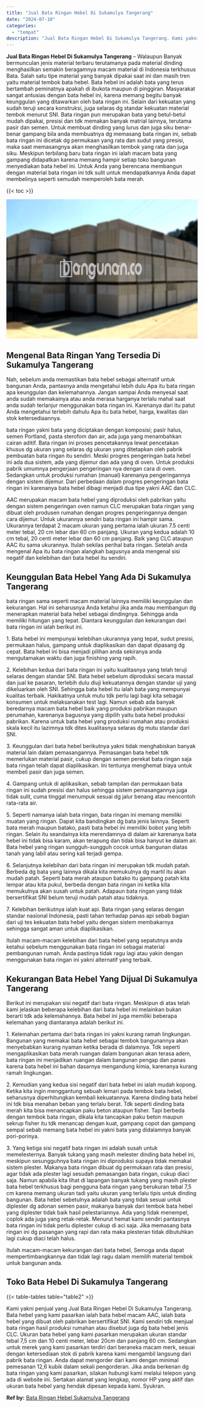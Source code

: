 ```yaml
---
title: "Jual Bata Ringan Hebel Di Sukamulya Tangerang"
date: "2024-07-10"
categories: 
  - "tempat"
description: "Jual Bata Ringan Hebel Di Sukamulya Tangerang. Kami yakni penjual yang Jual Bata Ringan Hebel Di Sukamulya Tangerang. Bata hebel yang kami pasarkan ialah bat..."
---
```


**Jual Bata Ringan Hebel Di Sukamulya Tangerang** – Walaupun Banyak bermunculan jenis material terbaru terutamanya pada material dinding menghasilkan semakin beragamnya macam material di Indonesia terkhusus Bata. Salah satu tipe material yang banyak dipakai saat ini dan masih tren yaitu material tembok bata hebel. Bata hebel ini adalah bata yang terus bertambah peminatnya apakah di ibukota maupun di pinggiran. Masyarakat sangat antusias dengan bata hebel ini, karena memang begitu banyak keunggulan yang ditawarkan oleh bata ringan ini. Selain dari kekuatan yang sudah teruji secara konstruksi, juga selaras dg standar kekuatan material tembok menurut SNI. Bata ringan pun merupakan bata yang betul-betul mudah dipakai, presisi dan tdk memakan banyak matrial lainnya, terutama pasir dan semen. Untuk membuat dinding yang lurus dan juga siku benar-benar gampang bila anda membuatnya dg memasang bata ringan ini, sebab bata ringan ini dicetak dg permukaan yang rata dan sudut yang presisi, maka saat memasangnya akan menghasilkan tembok yang rata dan juga siku. Meskipun terbilang baru bata ringan ini ialah macam bata yang gampang didapatkan karena memang hampir setiap toko bangunan menyediakan bata hebel ini. Untuk Anda yang berencana membangun dengan material bata ringan ini tdk sulit untuk mendapatkannya Anda dapat membelinya seperti semudah memperoleh bata merah.

{{< toc >}}

![Jual Bata Ringan Hebel Di Sukamulya Tangerang](/images/jual-hebel-murah-35.png)

## Mengenal Bata Ringan Yang Tersedia Di Sukamulya Tangerang

Nah, sebelum anda memastikan bata hebel sebagai alternatif untuk bangunan Anda, pantasnya anda mengetahui lebih dulu Apa itu bata ringan apa keunggulan dan kelemahannya. Jangan sampai Anda menyesal saat anda sudah memakainya atau anda merasa harganya terlalu mahal saat anda sudah terlanjur menggunakan bata ringan ini. Karenanya dari itu patut Anda mengetahui terlebih dahulu Apa itu bata hebel, harga, kwalitas dan stok ketersediaannya.

bata ringan yakni bata yang diciptakan dengan komposisi; pasir halus, semen Portland, pasta sterofom dan air, ada juga yang menambahkan cairan aditif. Bata ringan ini proses pencetakannya lewat pencetakan khusus dg ukuran yang selaras dg ukuran yang ditetapkan oleh pabrik pembuatan bata ringan itu sendiri. Meski progres pengeringan bata hebel ini ada dua sistem, ada yang dijemur dan ada yang di oven. Untuk produksi pabrik umumnya pengerjaan pengeringan nya dengan cara di oven. Sedangkan untuk produksi rumahan (manual) karenanya pengeringannya dengan sistem dijemur. Dari perbedaan dalam progres pengeringan bata ringan ini karenanya bata hebel dibagi menjadi dua tipe yakni AAC dan CLC.

AAC merupakan macam bata hebel yang diproduksi oleh pabrikan yaitu dengan sistem pengeringan oven namun CLC merupakan bata ringan yang dibuat oleh produsen rumahan dengan progres pengeringannya dengan cara dijemur. Untuk ukurannya sendiri bata ringan ini hampir sama. Ukurannya terdapat 2 macam ukuran yang pertama ialah ukuran 7.5 centi meter tebal, 20 cm lebar dan 60 cm panjang. Ukuran yang kedua adalah 10 cm tebal, 20 centi meter lebar dan 60 cm panjang. Baik yang CLC ataupun AAC itu sama ukurannya. Itulah sekilas perihal bata ringan. Setelah anda mengenal Apa itu bata ringan alangkah bagusnya anda mengenal sisi negatif dan kelebihan dari bata hebel itu sendiri.

## Keunggulan Bata Hebel Yang Ada Di Sukamulya Tangerang

bata ringan sama seperti macam material lainnya memiliki keunggulan dan kekurangan. Hal ini seharusnya Anda ketahui jika anda mau membangun dg menerapkan material bata hebel sebagai dindingnya. Sehingga anda memiliki hitungan yang tepat. Diantara keunggulan dan kekurangan dari bata ringan ini ialah berikut ini.

1\. Bata hebel ini mempunyai kelebihan ukurannya yang tepat, sudut presisi, permukaan halus, gampang untuk diaplikasikan dan dapat dipasang dg cepat. Bata hebel ini bisa menjadi pilihan anda sekiranya anda mengutamakan waktu dan juga finishing yang rapih.

2\. Kelebihan kedua dari bata ringan ini yaitu kualitasnya yang telah teruji selaras dengan standar SNI. Bata hebel sebelum diproduksi secara massal dan jual ke pasaran, terlebih dulu diuji kekuatannya dengan standar uji yang dikeluarkan oleh SNI. Sehingga bata hebel itu ialah bata yang mempunyai kualitas terbaik. Hakikatnya untuk mutu tdk perlu lagi bagi kita sebagai konsumen untuk melaksanakan test lagi. Namun sebab ada banyak beredarnya macam bata hebel baik yang produksi pabrikan maupun perumahan, karenanya bagusnya yang dipilih yaitu bata hebel produksi pabrikan. Karena untuk bata hebel yang produksi rumahan atau produksi skala kecil itu lazimnya tdk dites kualitasnya selaras dg mutu standar dari SNI.

3\. Keunggulan dari bata hebel berikutnya yakni tidak menghabiskan banyak material lain dalam pemasangannya. Pemasangan bata hebel tdk memerlukan material pasir, cukup dengan semen perekat bata ringan saja bata ringan telah dapat diaplikasikan. Ini tentunya menghemat biaya untuk membeli pasir dan juga semen.

4\. Gampang untuk di aplikasikan, sebab tampilan dan permukaan bata ringan ini sudah presisi dan halus sehingga sistem pemasangannya juga tidak sulit, cuma tinggal menumpuk sesuai dg jalur benang atau mencontoh rata-rata air.

5\. Seperti namanya ialah bata ringan, bata ringan ini memang memiliki muatan yang ringan. Dapat kita bandingkan dg bata jenis lainnya. Seperti bata merah maupun batako, pasti bata hebel ini memiliki bobot yang lebih ringan. Selain itu seandainya kita merendamnya di dalam air karenanya bata hebel ini tidak bisa karam, akan terapung dan tidak bisa hanyut ke dalam air. Bata hebel yang ringan sungguh-sungguh cocok untuk bangunan diatas tanah yang labil atau sering kali terjadi gempa.

6\. Selanjutnya kelebihan dari bata ringan ini merupakan tdk mudah patah. Berbeda dg bata yang lainnya dikala kita memukulnya dg martil itu akan mudah patah. Seperti bata merah ataupun batako itu gampang patah kita lempar atau kita pukul, berbeda dengan bata ringan ini ketika kita memukulnya akan susah untuk patah. Adapaun bata ringan yang tidak bersertifikat SNI belum teruji mudah patah atau tidaknya.

7\. Kelebihan berikutnya ialah kuat api. Bata ringan yang selaras dengan standar nasional Indonesia, pasti tahan terhadap panas api sebab bagian dari uji tes kekuatan bata hebel yaitu dengan sistem membakarnya sehingga sangat aman untuk diaplikasikan.

Itulah macam-macam kelebihan dari bata hebel yang sepatutnya anda ketahui sebelum menggunakan bata ringan ini sebagai material pembangunan rumah. Anda pastinya tidak ragu lagi atau yakin dengan menggunakan bata ringan ini yakni alternatif yang terbaik.

## Kekurangan Bata Hebel Yang Dijual Di Sukamulya Tangerang

Berikut ini merupakan sisi negatif dari bata ringan. Meskipun di atas telah kami jelaskan beberapa kelebihan dari bata hebel ini melainkan bukan berarti tdk ada kelemahannya. Bata hebel ini juga memiliki beberapa kelemahan yang diantaranya adalah berikut ini.

1\. Kelemahan pertama dari bata ringan ini yakni kurang ramah lingkungan. Bangunan yang memakai bata hebel sebagai tembok bangunannya akan menyebabkan kurang nyaman ketika berada di dalamnya. Tdk seperti mengaplikasikan bata merah ruangan dalam bangunan akan terasa adem, bata ringan ini menjadikan ruangan dalam bangunan pengap dan panas karena bata hebel ini bahan dasarnya mengandung kimia, karenanya kurang ramah lingkungan.

2\. Kemudian yang kedua sisi negatif dari bata hebel ini ialah mudah kopong. Ketika kita ingin menggantung sebuah lemari pada tembok bata hebel, seharusnya diperhitungkan kembali kekuatannya. Karena dinding bata hebel ini tdk bisa menahan beban yang terlalu berat. Tdk seperti dinding bata merah kita bisa menancapkan paku beton ataupun fisher. Tapi berbeda dengan tembok bata ringan, dikala kita tancapkan paku beton maupun sekrup fisher itu tdk menancap dengan kuat, gampang copot dan gampang sempal sebab memang bata hebel ini yakni bata yang didalamnya banyak pori-porinya.

3\. Yang ketiga sisi negatif bata ringan ini adalah susah untuk memelesternya. Banyak tukang yang masih melester dinding bata hebel ini, meskipun sesungguhnya bata ringan ini diproduksi supaya tidak memakai sistem plester. Makanya bata ringan dibuat dg permukaan rata dan presisi, agar tidak ada plester lagi sesudah pemasangan bata ringan, cukup diaci saja. Namun apabila kita lihat di lapangan banyak tukang yang masih plester bata hebel terkhusus bagi pengguna bata ringan yang berukuran tebal 7,5 cm karena memang ukuran tadi yaitu ukuran yang terlalu tipis untuk dinding bangunan. Bata hebel sebetulnya adalah bata yang tidak sesuai untuk diplester dg adonan semen pasir, makanya banyak dari tembok bata hebel yang diplester tidak baik hasil pelestariannya. Ada yang tidak menempel, coplok ada juga yang retak-retak. Menurut hemat kami sendiri pantasnya bata ringan ini tidak perlu diplester cukup di aci saja. Jika memasang bata ringan ini dg pasangan yang rapi dan rata maka plesteran tidak dibutuhkan lagi cukup diaci telah halus.

Itulah macam-macam kekurangan dari bata hebel, Semoga anda dapat mempertimbangkannya dan tidak lagi ragu dalam memilih material tembok untuk bangunan anda.

## Toko Bata Hebel Di Sukamulya Tangerang

{{< table-tables table="table2" >}}

Kami yakni penjual yang Jual Bata Ringan Hebel Di Sukamulya Tangerang. Bata hebel yang kami pasarkan ialah bata hebel macam AAC, ialah bata hebel yang dibuat oleh pabrikan bersertifikat SNI. Kami sendiri tdk menjual bata ringan hasil produksi rumahan atau disebut juga dg bata hebel jenis CLC. Ukuran bata hebel yang kami pasarkan merupakan ukuran standar tebal 7,5 cm dan 10 centi meter, lebar 20cm dan panjang 60 cm. Sedangkan untuk merek yang kami pasarkan terdiri dari beraneka macam merk, sesuai dengan ketersediaan stok di pabrik karena kami mengambil langsung dari pabrik bata ringan. Anda dapat mengorder dari kami dengan minimal pemesanan 12,6 kubik dalam sekali pengorderan. Jika anda berkenan dg bata ringan yang kami pasarkan, silakan hubungi kami melalui telepon yang ada di website ini. Sertakan alamat yang lengkap, nomor HP yang aktif dan ukuran bata hebel yang hendak dipesan kepada kami. Syukran.

**Ref by:** [Bata Ringan Hebel Sukamulya Tangerang](https://id.wikipedia.org/wiki/Bata)
